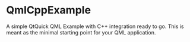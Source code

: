 # QmlCppExample
A simple QtQuick QML Example with C++ integration ready to go.
This is meant as the minimal starting point for your QML application.
